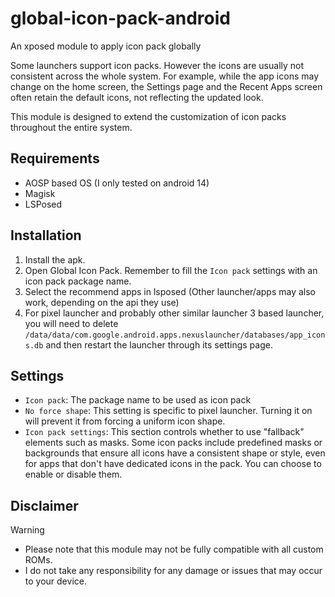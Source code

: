 # global-icon-pack-android
An xposed module to apply icon pack globally

Some launchers support icon packs. However the icons are usually not consistent across the whole system. For example, while the app icons may change on the home screen, the Settings page and the Recent Apps screen often retain the default icons, not reflecting the updated look.

This module is designed to extend the customization of icon packs throughout the entire system.

## Requirements
* AOSP based OS (I only tested on android 14)
* Magisk
* LSPosed

## Installation
1. Install the apk. 
2. Open Global Icon Pack. Remember to fill the `Icon pack` settings with an icon pack package name.
3. Select the recommend apps in lsposed (Other launcher/apps may also work, depending on the api they use)
4. For pixel launcher and probably other similar launcher 3 based launcher, you will need to delete `/data/data/com.google.android.apps.nexuslauncher/databases/app_icons.db` and then restart the launcher through its settings page.

## Settings
* `Icon pack`: The package name to be used as icon pack
* `No force shape`: This setting is specific to pixel launcher. Turning it on will prevent it from forcing a uniform icon shape.
* `Icon pack settings`: This section controls whether to use "fallback" elements such as masks. Some icon packs include predefined masks or backgrounds that ensure all icons have a consistent shape or style, even for apps that don't have dedicated icons in the pack. You can choose to enable or disable them.

## Disclaimer
> [!WARNING]
> * Please note that this module may not be fully compatible with all custom ROMs. 
> * I do not take any responsibility for any damage or issues that may occur to your device.